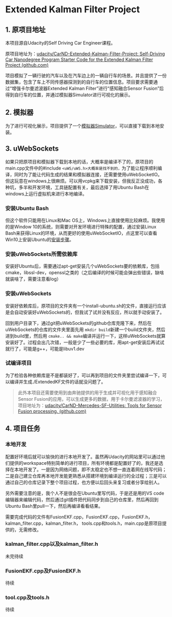 # Extended Kalman Filter Project

## 1. 原项目地址

本项目源自Udacity的Self Driving Car Engineer课程。

原项目地址为：[udacity/CarND-Extended-Kalman-Filter-Project: Self-Driving Car Nanodegree Program Starter Code for the Extended Kalman Filter Project (github.com)](https://github.com/udacity/CarND-Extended-Kalman-Filter-Project)

项目模拟了一辆行驶的汽车以及在汽车边上的一辆自行车的场景。并且提供了一份数据集，包含了车上不同传感器探测到的自行车的位置信息。项目要求需要通过“增强卡尔曼滤波器Extended Kalman Filter”进行“感知融合Sensor Fusion”后得到自行车的位置，并通过模拟器Simulator进行可视化的展示。

## 2. 模拟器

为了进行可视化展示，项目提供了一个[模拟器Simulator](https://github.com/udacity/self-driving-car-sim/releases "点击可跳转至下载链接")，可以直接下载到本地安装。

## 3. uWebSockets

如果只把原项目和模拟器下载到本地的话，大概率是编译不了的，原项目的main.cpp文件中的#include `<uWS/uWS.h>大概率是找不到的，`为了能让程序顺利编译，同时为了能让代码生成的结果和模拟器连接，还需要使用uWebSocketIO。但这玩意在windows上很麻烦。可以用vcpkg来下载安装，但我反正没成功，各种坑，多半和开发环境，工具链配置有关，最后选择了用Ubuntu Bash在windows上运行虚拟机来进行本地编译。

### 安装Ubuntu Bash

但这个软件只能用在Linux和Mac OS上，Windows上直接使用比较麻烦。我使用的是Window 10的系统，则需要对开发环境进行特殊的配置，通过安装Linux Bash来获得Linux的环境，从而更好的使用uWebSocketIO，点这里可以查看Win10上安装Ubuntu的[安装步骤](https://www.howtogeek.com/249966/how-to-install-and-use-the-linux-bash-shell-on-windows-10/ "点击可查看安装步骤")。

### 安装uWebSockets所需依赖库

安装好Ubuntu后，需要通过apt-get安装几个uWebSockets要的依赖库，包括cmake，libssl-dev，openssl之类的（之后编译的时候可能会弹出些错误，缺啥就装啥了，需要注意看log）

### 安装uWebSockets

安装好依赖库后，原项目的文件夹有一个install-ubuntu.sh的文件，直接运行应该是会自动安装好uWebSockets的，但我试了试并没有反应，所以就手动安装了。

回到用户目录下，通过git把uWebSockets的github仓库克隆下来，然后在uWebSockets的仓库的文件夹里面先用 `mkdir build`新建一个build文件夹，然后进到build里，然后用 `cmake.. && make`编译并运行一下，这样uWebSockets就算安装好了。过程会出几次错，一般是少了一些必要的库，用apt-get安装后再试试就行了，可能是g++，可能是libuv1.dev

### 试编译项目

为了检验各种依赖库是不是都装好了，可以再到项目的文件夹里尝试编译一下，可以编译并生成./ExtendedKF文件的话就没问题了。

> 此外本项目还需要使用到由奔驰提供的用于生成并可视化用于感知融合Sensor Fusion的应用，可以生成更多的数据，用于卡尔曼滤波器的学习，项目地址为：[udacity/CarND-Mercedes-SF-Utilities: Tools for Sensor Fusion processing. (github.com)](https://github.com/udacity/CarND-Mercedes-SF-Utilities)

## 4. 项目任务

### 本地开发

配置好环境后就可以愉快的进行本地开发了。虽然再Udacity的网站里可以通过他们提供的workspace特别简单的进行项目，所有环境都是配置好了的，我还是选择在本地开发了。一是因为网络问题，即不太稳定也不想一直连着网在线写代码；二是自己建立仓库再本地开发能更熟悉从搭建环境到编译运行的全过程；三是可以通过自己的仓库记录下整个项目过程，也方便以后回头来复习或者分享给别人。

另外需要注意的是，我个人不是很会在Ubuntu里写代码，于是还是用的VS code编辑器来编辑代码，然后通过git插件把代码同步到自己的仓库里，然后再回到Ubuntu Bash里pull一下，然后再编译看看结果。

需要完成代码的文件有FusionEKF.cpp，FusionEKF.cpp，FusionEKF.h，kalman_filter.cpp，kalman_filter.h， tools.cpp和tools.h，main.cpp是原项目提供的，无需修改。

### kalman_filter.cpp以及kalman_filter.h

未完待续

### FusionEKF.cpp及FusionEKF.h

待续

### tool.cpp及tools.h

待续
